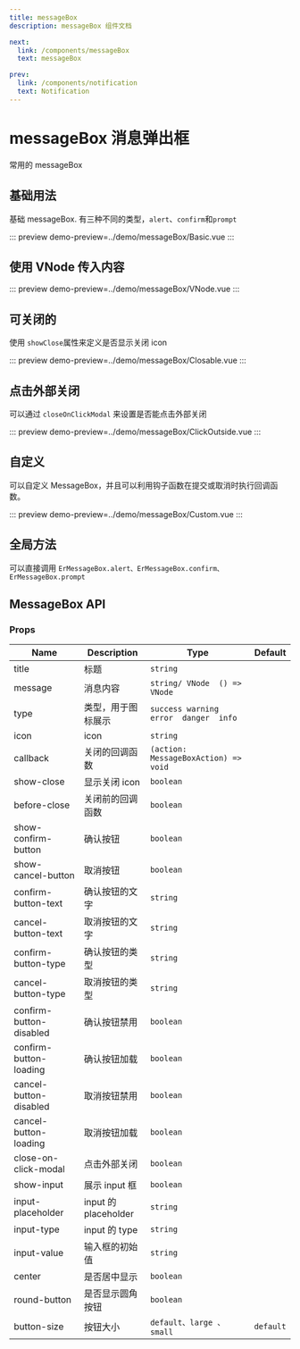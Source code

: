 ```yaml
---
title: messageBox
description: messageBox 组件文档

next:
  link: /components/messageBox
  text: messageBox

prev:
  link: /components/notification
  text: Notification
---
```


# messageBox 消息弹出框

常用的 messageBox

## 基础用法

基础 messageBox. 有三种不同的类型，`alert`、`confirm`和`prompt`

::: preview
demo-preview=../demo/messageBox/Basic.vue
:::

## 使用 VNode 传入内容

::: preview
demo-preview=../demo/messageBox/VNode.vue
:::

## 可关闭的

使用 `showClose`属性来定义是否显示关闭 icon

::: preview
demo-preview=../demo/messageBox/Closable.vue
:::

## 点击外部关闭

可以通过 `closeOnClickModal` 来设置是否能点击外部关闭

::: preview
demo-preview=../demo/messageBox/ClickOutside.vue
:::

## 自定义

可以自定义 MessageBox，并且可以利用钩子函数在提交或取消时执行回调函数。

::: preview
demo-preview=../demo/messageBox/Custom.vue
:::

## 全局方法

可以直接调用 `ErMessageBox.alert、ErMessageBox.confirm、ErMessageBox.prompt`

## MessageBox API

### Props

| Name                    | Description          | Type                                   | Default   |
| ----------------------- | -------------------- | -------------------------------------- | --------- |
| title                   | 标题                 | `string`                               |           |
| message                 | 消息内容             | `string/ VNode  () => VNode`           |           |
| type                    | 类型，用于图标展示   | `success warning  error  danger  info` |           |
| icon                    | icon                 | `string`                               |           |
| callback                | 关闭的回调函数       | `(action: MessageBoxAction) => void`   |           |
| show-close              | 显示关闭 icon        | `boolean`                              |           |
| before-close            | 关闭前的回调函数     | `boolean`                              |           |
| show-confirm-button     | 确认按钮             | `boolean`                              |           |
| show-cancel-button      | 取消按钮             | `boolean`                              |           |
| confirm-button-text     | 确认按钮的文字       | `string`                               |           |
| cancel-button-text      | 取消按钮的文字       | `string`                               |           |
| confirm-button-type     | 确认按钮的类型       | `string`                               |           |
| cancel-button-type      | 取消按钮的类型       | `string`                               |           |
| confirm-button-disabled | 确认按钮禁用         | `boolean`                              |           |
| confirm-button-loading  | 确认按钮加载         | `boolean`                              |           |
| cancel-button-disabled  | 取消按钮禁用         | `boolean`                              |           |
| cancel-button-loading   | 取消按钮加载         | `boolean`                              |           |
| close-on-click-modal    | 点击外部关闭         | `boolean`                              |           |
| show-input              | 展示 input 框        | `boolean`                              |           |
| input-placeholder       | input 的 placeholder | `string`                               |           |
| input-type              | input 的 type        | `string`                               |           |
| input-value             | 输入框的初始值       | `string`                               |           |
| center                  | 是否居中显示         | `boolean`                              |           |
| round-button            | 是否显示圆角按钮     | `boolean`                              |           |
| button-size             | 按钮大小             | `default、large 、small`               | `default` |
